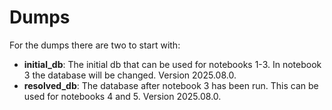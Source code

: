 # Dumps

For the dumps there are two to start with: 
- **initial_db**: The initial db that can be used for notebooks 1-3. In notebook 3 the database will be changed. Version 2025.08.0. 
- **resolved_db**: The database after notebook 3 has been run. This can be used for notebooks 4 and 5. Version 2025.08.0.
